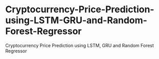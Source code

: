 # Cryptocurrency-Price-Prediction-using-LSTM-GRU-and-Random-Forest-Regressor
Cryptocurrency Price Prediction using LSTM, GRU and Random Forest Regressor
